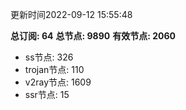 更新时间2022-09-12 15:55:48

**总订阅: 64**
**总节点: 9890**
**有效节点: 2060**
- ss节点: 326
- trojan节点: 110
- v2ray节点: 1609
- ssr节点: 15
